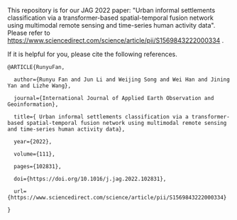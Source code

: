 This repository is for our JAG 2022 paper: "Urban informal settlements classification via a transformer-based spatial-temporal fusion network using multimodal remote sensing and time-series human activity data". Please refer to https://www.sciencedirect.com/science/article/pii/S1569843222000334 .

If it is helpful for you, please cite the following references.


    @ARTICLE{RunyuFan,

      author={Runyu Fan and Jun Li and Weijing Song and Wei Han and Jining Yan and Lizhe Wang},
  
      journal={International Journal of Applied Earth Observation and Geoinformation}, 
  
      title={ Urban informal settlements classification via a transformer-based spatial-temporal fusion network using multimodal remote sensing and time-series human activity data}, 
  
      year={2022},
  
      volume={111},
  
      pages={102831},
  
      doi={https://doi.org/10.1016/j.jag.2022.102831},
      
      url={https://www.sciencedirect.com/science/article/pii/S1569843222000334}
      
    }
  
